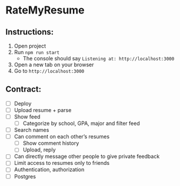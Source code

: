 # RateMyResume

## Instructions:
1) Open project
2) Run `npm run start`
    - The console should say `Listening at: http://localhost:3000`
3) Open a new tab on your browser
4) Go to `http://localhost:3000`

## Contract:
- [ ] Deploy
- [ ] Upload resume + parse
- [ ] Show feed
  - [ ] Categorize by school, GPA, major and filter feed
- [ ] Search names
- [ ] Can comment on each other’s resumes
  - [ ] Show comment history
  - [ ] Upload, reply
- [ ] Can directly message other people to give private feedback
- [ ] Limit access to resumes only to friends
- [ ] Authentication, authorization
- [ ] Postgres
